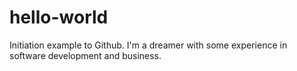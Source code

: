 # hello-world
Initiation example to Github.
I'm a dreamer with some experience in software development and business.
